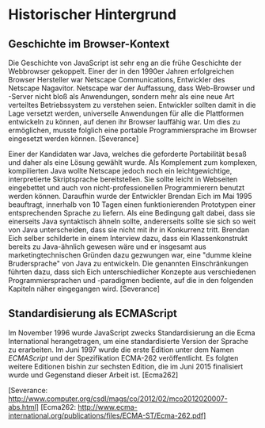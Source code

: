 # Historischer Hintergrund

## Geschichte im Browser-Kontext
Die Geschichte von JavaScript ist sehr eng an die frühe Geschichte der Webbrowser gekoppelt. Einer der in den 1990er Jahren erfolgreichen Browser Hersteller war Netscape Communications, Entwickler des Netscape Nagavitor. Netscape war der Auffassung, dass Web-Browser und -Server nicht bloß als Anwendungen, sondern mehr als eine neue Art verteiltes Betriebssystem zu verstehen seien. Entwickler sollten damit in die Lage versetzt werden, universelle Anwendungen für alle die Plattformen entwickeln zu können, auf denen ihr Browser lauffähig war. Um dies zu ermöglichen, musste folglich eine portable Programmiersprache im Browser eingesetzt werden können. [Severance]

Einer der Kandidaten war Java, welches die geforderte Portabilität besaß und daher als eine Lösung gewählt wurde. Als Komplement zum komplexen, kompilierten Java wollte Netscape jedoch noch ein leichtgewichtige, interpretierte Skriptsprache bereitstellen. Sie sollte leicht in Webseiten eingebettet und auch von nicht-professionellen Programmierern benutzt werden können. Daraufhin wurde der Entwickler Brendan Eich im Mai 1995 beauftragt, innerhalb von 10 Tagen einen funktionierenden Prototypen einer entsprechenden Sprache zu liefern. Als eine Bedingung galt dabei, dass sie einerseits Java syntaktisch ähneln sollte, andererseits sollte sie sich so weit von Java unterscheiden, dass sie nicht mit ihr in Konkurrenz tritt. Brendan Eich selber schilderte in einem Interview dazu, dass ein Klassenkonstrukt bereits zu Java-ähnlich gewesen wäre und er insgesamt aus marketingtechnischen Gründen dazu gezwungen war, eine "dumme kleine Brudersprache" von Java zu entwickeln. Die genannten Einschränkungen führten dazu, dass sich Eich unterschiedlicher Konzepte aus verschiedenen Programmiersprachen und -paradigmen bediente, auf die in den folgenden Kapiteln näher eingegangen wird. [Severance]

## Standardisierung als ECMAScript
Im November 1996 wurde JavaScript zwecks Standardisierung an die Ecma International herangetragen, um eine standardisierte Version der Sprache zu erarbeiten. Im Juni 1997 wurde die erste Edition unter dem Namen *ECMAScript* und der Spezifikation ECMA-262 veröffentlicht. Es folgten weitere Editionen bishin zur sechsten Edition, die im Juni 2015 finalisiert wurde und Gegenstand dieser Arbeit ist. [Ecma262]

[Severance: http://www.computer.org/csdl/mags/co/2012/02/mco2012020007-abs.html]
[Ecma262: http://www.ecma-international.org/publications/files/ECMA-ST/Ecma-262.pdf]
